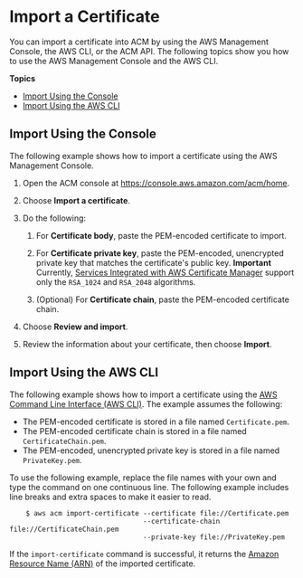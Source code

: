 # Import a Certificate<a name="import-certificate-api-cli"></a>

You can import a certificate into ACM by using the AWS Management Console, the AWS CLI, or the ACM API\. The following topics show you how to use the AWS Management Console and the AWS CLI\. 

**Topics**
+ [Import Using the Console](#import-certificate-api)
+ [Import Using the AWS CLI](#import-certificate-cli)

## Import Using the Console<a name="import-certificate-api"></a>

The following example shows how to import a certificate using the AWS Management Console\.

1. Open the ACM console at [https://console\.aws\.amazon\.com/acm/home](https://console.aws.amazon.com/acm/home)\.

1. Choose **Import a certificate**\.

1. Do the following:

   1. For **Certificate body**, paste the PEM\-encoded certificate to import\.

   1.  For **Certificate private key**, paste the PEM\-encoded, unencrypted private key that matches the certificate's public key\. 
**Important**  
 Currently, [Services Integrated with AWS Certificate Manager](acm-services.md) support only the `RSA_1024` and `RSA_2048` algorithms\. 

   1. \(Optional\) For **Certificate chain**, paste the PEM\-encoded certificate chain\.

1. Choose **Review and import**\.

1. Review the information about your certificate, then choose **Import**\.

## Import Using the AWS CLI<a name="import-certificate-cli"></a>

The following example shows how to import a certificate using the [AWS Command Line Interface \(AWS CLI\)](https://aws.amazon.com/cli/)\. The example assumes the following:
+ The PEM\-encoded certificate is stored in a file named `Certificate.pem`\.
+ The PEM\-encoded certificate chain is stored in a file named `CertificateChain.pem`\.
+ The PEM\-encoded, unencrypted private key is stored in a file named `PrivateKey.pem`\.

To use the following example, replace the file names with your own and type the command on one continuous line\. The following example includes line breaks and extra spaces to make it easier to read\.

```
  	$ aws acm import-certificate --certificate file://Certificate.pem
                                 --certificate-chain file://CertificateChain.pem
                                 --private-key file://PrivateKey.pem
```

If the `import-certificate` command is successful, it returns the [Amazon Resource Name \(ARN\)](https://docs.aws.amazon.com/general/latest/gr/aws-arns-and-namespaces.html) of the imported certificate\. 